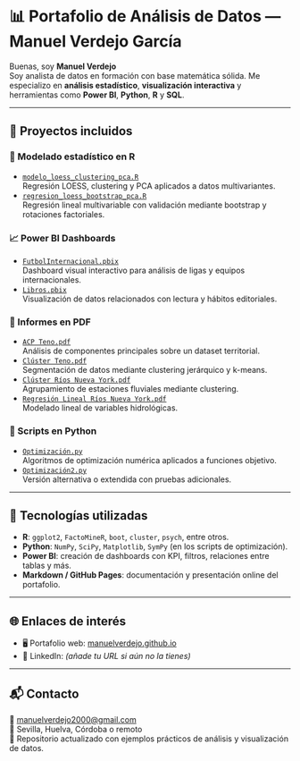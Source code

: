 # 📊 Portafolio de Análisis de Datos — Manuel Verdejo García

Buenas, soy **Manuel Verdejo**  
Soy analista de datos en formación con base matemática sólida. Me especializo en **análisis estadístico**, **visualización interactiva** y herramientas como **Power BI**, **Python**, **R** y **SQL**.

---

## 📁 Proyectos incluidos

### 🧠 Modelado estadístico en R
- [`modelo_loess_clustering_pca.R`](./modelo_loess_clustering_pca.R)  
  Regresión LOESS, clustering y PCA aplicados a datos multivariantes.
- [`regresion_loess_bootstrap_pca.R`](./regresion_loess_bootstrap_pca.R)  
  Regresión lineal multivariable con validación mediante bootstrap y rotaciones factoriales.

### 📈 Power BI Dashboards
- [`FutbolInternacional.pbix`](https://github.com/ManuelVerdejo/manuelverdejo.github.io/raw/main/FutbolInternacional.pbix)  
  Dashboard visual interactivo para análisis de ligas y equipos internacionales.
- [`Libros.pbix`](./Libros.pbix)  
  Visualización de datos relacionados con lectura y hábitos editoriales.

### 📘 Informes en PDF
- [`ACP Teno.pdf`](./ACP%20Teno.pdf)  
  Análisis de componentes principales sobre un dataset territorial.
- [`Clúster Teno.pdf`](./Cl%C3%BAster%20Teno.pdf)  
  Segmentación de datos mediante clustering jerárquico y k-means.
- [`Clúster Ríos Nueva York.pdf`](./Cl%C3%BAster%20R%C3%ADos%20Nueva%20York.pdf)  
  Agrupamiento de estaciones fluviales mediante clustering.
- [`Regresión Lineal Ríos Nueva York.pdf`](./Regresi%C3%B3n%20Lineal%20R%C3%ADos%20Nueva%20York.pdf)  
  Modelado lineal de variables hidrológicas.

### 🐍 Scripts en Python
- [`Optimización.py`](./Optimizaci%C3%B3n.py)  
  Algoritmos de optimización numérica aplicados a funciones objetivo.
- [`Optimización2.py`](./Optimizaci%C3%B3n2.py)  
  Versión alternativa o extendida con pruebas adicionales.

---

## 🧠 Tecnologías utilizadas
- **R**: `ggplot2`, `FactoMineR`, `boot`, `cluster`, `psych`, entre otros.
- **Python**: `NumPy`, `SciPy`, `Matplotlib`, `SymPy` (en los scripts de optimización).
- **Power BI**: creación de dashboards con KPI, filtros, relaciones entre tablas y más.
- **Markdown / GitHub Pages**: documentación y presentación online del portafolio.

---

## 🌐 Enlaces de interés
- 🖥️ Portafolio web: [manuelverdejo.github.io](https://manuelverdejo.github.io)
- 💼 LinkedIn: *(añade tu URL si aún no la tienes)*

---

## 📬 Contacto
📧 manuelverdejo2000@gmail.com  
📍 Sevilla, Huelva, Córdoba o remoto  
📁 Repositorio actualizado con ejemplos prácticos de análisis y visualización de datos.
